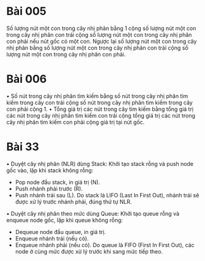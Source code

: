 # Bài 005
Số lượng nút một con trong cây nhị phân bằng 1 cộng số lượng nút một con trong cây nhị phân con trái cộng số lượng nút một con trong cây nhị phân con phải nếu nút gốc có một con. Ngược lại số lượng nút một con trong cây nhị phân bằng số lượng nút một con trong cây nhị phân con trái cộng số lượng nút một con trong cây nhị phân con phải.

# Bài 006
•	Số nút trong cây nhị phân tìm kiếm bằng số nút trong cây nhị phân tìm kiếm trong cây con trái cộng số nút trong cây nhị phân tìm kiếm trong cây con phải cộng 1.
•	Tổng giá trị các nút trong cây tìm kiếm bằng tổng giá trị các nút trong cây nhị phân tìm kiếm con trái cộng tổng giá trị các nút trong cây nhị phân tìm kiếm con phải cộng giá trị tại nút gốc.

# Bài 33
•	Duyệt cây nhị phân (NLR) dùng Stack:
Khởi tạo stack rỗng và push node gốc vào, lặp khi stack không rỗng:
-	Pop node đầu stack, in giá trị (N).
-	Push nhánh phải trước (R).
-	Push nhánh trái sau (L).
Do stack là LIFO (Last In First Out), nhánh trái sẽ được xử lý trước nhánh phải, đúng thứ tự NLR.

•	Duyệt cây nhị phân theo mức dùng Queue:
Khởi tạo queue rỗng và enqueue node gốc, lặp khi queue không rỗng:
-	Dequeue node đầu queue, in giá trị.
-	Enqueue nhánh trái (nếu có).
-	Enqueue nhánh phải (nếu có).
Do queue là FIFO (First In First Out), các node ở cùng mức được xử lý trước khi sang mức tiếp theo.

